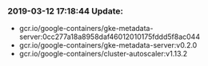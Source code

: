 ### 2019-03-12 17:18:44 Update:

- gcr.io/google-containers/gke-metadata-server:0cc277a18a8958daf46012010175fddd5f8ac044
- gcr.io/google-containers/gke-metadata-server:v0.2.0
- gcr.io/google-containers/cluster-autoscaler:v1.13.2
